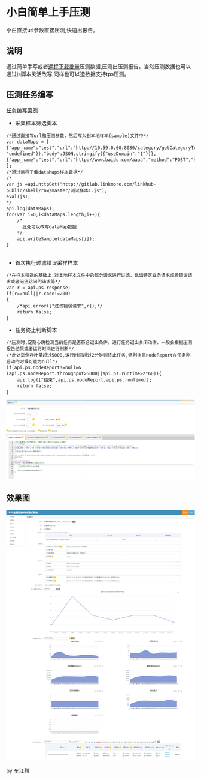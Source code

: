 # 小白简单上手压测
 小白直接url参数直接压测,快速出报告。
## 说明
通过简单手写或者[远程下载批量](/README-Demo2.md)压测数据,压测出压测报告。当然压测数据也可以通过js脚本灵活改写,同样也可以造数据支持tps压测。

## 压测任务编写
[任务编写案例](/README-Demo.md)
* 采集样本筛选脚本
```
/*通过直接写url和压测参数，然后写入到本地样本(sample)文件中*/
var dataMaps = [
{"app_name":"test","url":"http://10.59.0.60:8080/category/getCategoryTree","method":"POST","header":JSON.stringify({"token": "undefined"}),"body":JSON.stringify({"useDomain":"1"})},
{"app_name":"test","url":"http://www.baidu.com/aaaa","method":"POST","header":JSON.stringify({"aaa":"bbb"}),"body":JSON.stringify({"aaa":"bbb"})}
];
/*通过远程下载dataMaps样本数据*/
/*
var js =api.httpGet("http://gitlab.linkmore.com/linkhub-public/shell/raw/master/测试样本1.js");
eval(js);
*/
api.log(dataMaps);
for(var i=0;i<dataMaps.length;i++){
    /*
      此处可以改写dataMap数据
    */
    api.writeSample(dataMaps[i]);
}


```
* 首次执行过滤错误采样样本
```
/*在样本筛选的基础上,对本地样本文件中的部分请求进行过滤，比如特定业务请求或者错误请求或者无法访问的请求等*/
var r = api.ps.response;
if(r==null||r.code!=200)
{
    /*api.error(["过滤错误请求",r]);*/
    return false;
}
```
* 任务终止判断脚本
```
/*压测时,定期心跳检测当前任务是否符合退出条件，进行任务退出关闭动作，一般会根据压测报告结果或者运行时间进行判断*/
/*此处举例吞吐量超过5000,运行时间超过2分钟则终止任务,特别注意nodeReport在任务刚启动的时候可能为null*/
if(api.ps.nodeReport!=null&&(api.ps.nodeReport.throughput>5000||api.ps.runtime>2*60)){
    api.log(["结束",api.ps.nodeReport,api.ps.runtime]);
    return false;
}
```
![img.png](img6-1.png)

## 效果图
![img.png](img6-3.jpg)

by [车江毅](https://www.cnblogs.com/chejiangyi/)